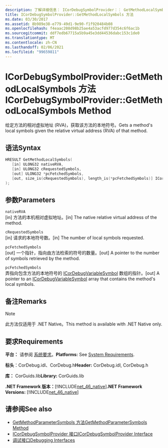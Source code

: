 ```yaml
---
description: 了解详细信息： ICorDebugSymbolProvider：： GetMethodLocalSymbols 方法
title: ICorDebugSymbolProvider::GetMethodLocalSymbols 方法
ms.date: 03/30/2017
ms.assetid: 8b989e38-e779-49d1-9e90-f1f920484b08
ms.openlocfilehash: f4eaac208d98b25ae4a53acfd977d354c6f6ac1b
ms.sourcegitcommit: ddf7edb67715a5b9a45e3dd44536dabc153c1de0
ms.translationtype: MT
ms.contentlocale: zh-CN
ms.lasthandoff: 02/06/2021
ms.locfileid: "99659811"
---
```

# <a name="icordebugsymbolprovidergetmethodlocalsymbols-method"></a><span data-ttu-id="f6f40-103">ICorDebugSymbolProvider::GetMethodLocalSymbols 方法</span><span class="sxs-lookup"><span data-stu-id="f6f40-103">ICorDebugSymbolProvider::GetMethodLocalSymbols Method</span></span>

<span data-ttu-id="f6f40-104">给定方法的相对虚拟地址 (RVA)，获取该方法的本地符号。</span><span class="sxs-lookup"><span data-stu-id="f6f40-104">Gets a method's local symbols given the relative virtual address (RVA) of that method.</span></span>  
  
## <a name="syntax"></a><span data-ttu-id="f6f40-105">语法</span><span class="sxs-lookup"><span data-stu-id="f6f40-105">Syntax</span></span>  
  
```cpp  
HRESULT GetMethodLocalSymbols(  
   [in] ULONG32 nativeRVA,  
   [in] ULONG32 cRequestedSymbols,  
   [out] ULONG32 *pcFetchedSymbols,  
   [out, size_is(cRequestedSymbols), length_is(*pcFetchedSymbols)] ICorDebugVariableSymbol *pSymbols[]  
);  
```  
  
## <a name="parameters"></a><span data-ttu-id="f6f40-106">参数</span><span class="sxs-lookup"><span data-stu-id="f6f40-106">Parameters</span></span>  

 `nativeRVA`  
 <span data-ttu-id="f6f40-107">[in] 方法的本机相对虚拟地址。</span><span class="sxs-lookup"><span data-stu-id="f6f40-107">[in] The native relative virtual address of the method.</span></span>  
  
 `cRequestedSymbols`  
 <span data-ttu-id="f6f40-108">[in] 请求的本地符号数。</span><span class="sxs-lookup"><span data-stu-id="f6f40-108">[in] The number of local symbols requested.</span></span>  
  
 `pcFetchedSymbols`  
 <span data-ttu-id="f6f40-109">[out] 一个指针，指向由方法检索的符号的数量。</span><span class="sxs-lookup"><span data-stu-id="f6f40-109">[out] A pointer to the number of symbols retrieved by the method.</span></span>  
  
 `pcFetchedSymbols`  
 <span data-ttu-id="f6f40-110">弄指向包含方法的本地符号的 [ICorDebugVariableSymbol](icordebugvariablesymbol-interface.md) 数组的指针。</span><span class="sxs-lookup"><span data-stu-id="f6f40-110">[out] A pointer to an [ICorDebugVariableSymbol](icordebugvariablesymbol-interface.md) array that contains the method's local symbols.</span></span>  
  
## <a name="remarks"></a><span data-ttu-id="f6f40-111">备注</span><span class="sxs-lookup"><span data-stu-id="f6f40-111">Remarks</span></span>  
  
> [!NOTE]
> <span data-ttu-id="f6f40-112">此方法仅适用于 .NET Native。</span><span class="sxs-lookup"><span data-stu-id="f6f40-112">This method is available with .NET Native only.</span></span>  
  
## <a name="requirements"></a><span data-ttu-id="f6f40-113">要求</span><span class="sxs-lookup"><span data-stu-id="f6f40-113">Requirements</span></span>  

 <span data-ttu-id="f6f40-114">**平台：** 请参阅 [系统要求](../../get-started/system-requirements.md)。</span><span class="sxs-lookup"><span data-stu-id="f6f40-114">**Platforms:** See [System Requirements](../../get-started/system-requirements.md).</span></span>  
  
 <span data-ttu-id="f6f40-115">**标头**：CorDebug.idl、CorDebug.h</span><span class="sxs-lookup"><span data-stu-id="f6f40-115">**Header:** CorDebug.idl, CorDebug.h</span></span>  
  
 <span data-ttu-id="f6f40-116">**库：** CorGuids.lib</span><span class="sxs-lookup"><span data-stu-id="f6f40-116">**Library:** CorGuids.lib</span></span>  
  
 <span data-ttu-id="f6f40-117">**.NET Framework 版本：**[!INCLUDE[net_46_native](../../../../includes/net-46-native-md.md)]</span><span class="sxs-lookup"><span data-stu-id="f6f40-117">**.NET Framework Versions:** [!INCLUDE[net_46_native](../../../../includes/net-46-native-md.md)]</span></span>  
  
## <a name="see-also"></a><span data-ttu-id="f6f40-118">请参阅</span><span class="sxs-lookup"><span data-stu-id="f6f40-118">See also</span></span>

- [<span data-ttu-id="f6f40-119">GetMethodParameterSymbols 方法</span><span class="sxs-lookup"><span data-stu-id="f6f40-119">GetMethodParameterSymbols Method</span></span>](icordebugsymbolprovider-getmethodparametersymbols-method.md)
- [<span data-ttu-id="f6f40-120">ICorDebugSymbolProvider 接口</span><span class="sxs-lookup"><span data-stu-id="f6f40-120">ICorDebugSymbolProvider Interface</span></span>](icordebugsymbolprovider-interface.md)
- [<span data-ttu-id="f6f40-121">调试接口</span><span class="sxs-lookup"><span data-stu-id="f6f40-121">Debugging Interfaces</span></span>](debugging-interfaces.md)
